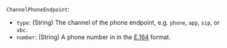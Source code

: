 `ChannelPhoneEndpoint`:

* `type`: (String) The channel of the phone endpoint, e.g. `phone`, `app`, `sip`, or `vbc`.
* `number`: (String) A phone number in in the [E.164](https://en.wikipedia.org/wiki/E.164) format.